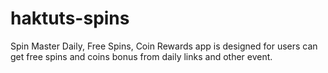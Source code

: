 # haktuts-spins
Spin Master Daily, Free Spins, Coin Rewards app is designed for users can get free spins and coins bonus from daily links and other event.
